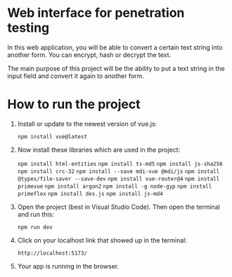 # Web interface for penetration testing
In this web application, you will be able to convert a certain text string into another form. 
You can encrypt, hash or decrypt the text. 

The main purpose of this project will be the ability to put a text string in the input field and convert it again to another form.

# How to run the project

1. Install or update to the newest version of vue.js:

   ```npm install vue@latest```

1. Now install these libraries which are used in the project:

   ```npm install html-entities```
   ```npm install ts-md5```
   ```npm install js-sha256```
   ```npm install crc-32```
   ```npm install --save mdi-vue @mdi/js```
   ```npm install @types/file-saver --save-dev```
   ```npm install vue-router@4```
   ```npm install primevue```
   ```npm install argon2```
   ```npm install -g node-gyp```
   ```npm install primeflex```
   ```npm install des.js```
   ```npm install js-md4```

3. Open the project (best in Visual Studio Code). Then open the terminal and run this:

   ```npm run dev```

4. Click on your localhost link that showed up in the terminal:

   ```http://localhost:5173/```

5. Your app is running in the browser.
 
